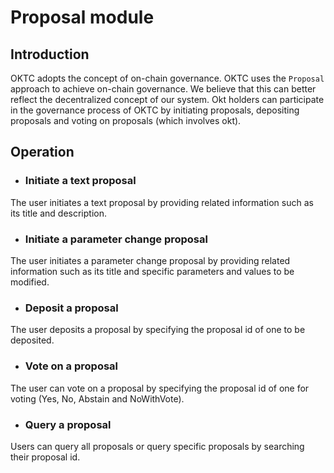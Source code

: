 # Proposal module
## Introduction

OKTC adopts the concept of on-chain governance.
OKTC uses the `Proposal` approach to achieve on-chain governance. We believe that this can better reflect the decentralized concept of our system. Okt holders can participate in the governance process of OKTC by initiating proposals, depositing proposals and voting on proposals (which involves okt).

## Operation

- ### Initiate a text proposal
The user initiates a text proposal by providing related information such as its title and description.

- ### Initiate a parameter change proposal
The user initiates a parameter change proposal by providing related information such as its title and specific parameters and values to be modified.

- ### Deposit a proposal
The user deposits a proposal by specifying the proposal id of one to be deposited.

- ### Vote on a proposal
The user can vote on a proposal by specifying the proposal id of one for voting (Yes, No, Abstain and NoWithVote).

- ### Query a proposal
Users can query all proposals or query specific proposals by searching their proposal id. 


